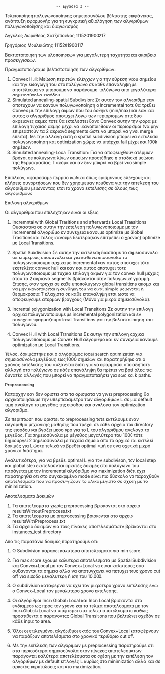                            -- Εργασια 3 --
                    
 Τελειοποίηση πολυγωνοποίησης σημειοσυνόλου βέλτιστης επιφάνειας, ανάπτυξη εφαρμογής 
    για τη συγκριτική αξιολόγηση των αλγόριθμων πολυγωνοποίησης και διαγωνισμός


Άγγελος Δωρόθεος Χατζόπουλος 1115201900217

Γρηγόριος Μουλκιώτης 1115201900117


Βεκτιστοποιηση των υλοποιησεων για μεγαλυτερη ταχυτητα και ακριβεια προσεγγισεων.

Πραγματοποιήσαμε βελτιστοποίηση των αλγορίθμων:

   1) Convex Hull: Μείωση περιττών ελέγχων για την εύρεση νέου σημείου και την εισαγωγή του στο πολύγωνο σε κάθε επανάληψη με αποτέλεσμα να μπορούμε να παράγουμε πολύγωνα απο μεγαλύτερα σημειοσύνολα εισόδου.
   2) Simulated annealing-spatial Subdivsion: Σε αυτον τον αλγοριθμο εαν αποτυχουν να κανουν πολυγωνοποίηση ο Incremental τοτε θα τρεξει Convex με την επιλογη ακμων που του δοθηκε (min/max) και εαν και αυτος ο αλγοριθμος αποτυχει λογω των περιορισμων στις δυο ακρειανες ακμες τοτε θα εκτελεστει ξανα Convex αυτην την φορα με επιλογη τυχαιας ακμης μεχρι να ικανοποιηθουν οι περιορισμοι (να μην επιρεαστούν τα 2 ακριανά segments ώστε να μπορεί να γίνει merge έπειτα). Με την αλλαγή αυτή ο spatial subdivision μπορεί να εκτελέσει πολυγωνοποίηση και optimization χώρις να υπάρχει fail μέχρι και 100k σημέιων.
   3) Simulated annealing-Local Transition: Για να αποφευχθούν ατέρμων βρόχοι σε πολύγωνα λίγων σημείων προστέθηκε η σταδιακή μείωση της θερμοκρασίας T ακόμα και αν δεν μπορεί να βρεί νεο simple πολύγωνο.
   
  Επιπλεον, αφαιρεσαμε περριτο κωδικα όπως ορισμένους ελέγχους και κλήσεις συναρτήσεων που δεν χρησιμευαν πουθενα για την εκτελεση του αλγοριθμου μειωνοντας ετσι το χρονο εκτελεσης σε όλους τους αλγόριθμους.



Επιλογη αλγοριθμων

Οι αλγοριθμοι που επιλεχτηκαν ειναι οι εξεις:

1) Incremntal with Global Trasitions and afterwards Local Transitions
Ουσιαστικα σε αυτην την εκτελεση πολυγωνοποιουμε με τον incremental αλγοριθμο εν συνεχεια κανουμε optimize με Global Trasitions και τελος κανουμε δευτερο(εαν επιτρεπει ο χρονος) optimize με Local Transitions.

2) Spatial Subdivision
Σε αυτην την εκτελεση διασπαμε το σημειοσυνολο σε επιμερους υποσυνολα και για καθενα υποσυνολο το πολυγωνοποιουμε αρχικα με incremental εαν αυτος αποτυχει τότε εκετελέιτε convex hull και εαν και αυτος αποτυχει τοτε πολυγωνοποιουμε με τυχαια επιλογη ακμων για τον convex hull μέχρις ότου τα 2 ακριανά segments βρίσκονται στην πολυγωνική γραμμή. Επισης, οταν τρεχει σε καθε υποπολυγωνο global transitions ακομα και να μην ικανοποιειται η συνθηκη του να ειναι simple μειωνεται η θερμοκρασια T ελαχιστα σε καθε επαναληψη ετσι ωστε να αποφευγουμε ατερμων βρογχους (Μόνο για μικρά σημειοσύνολα).

3) Incrental polygonization with Local Transitions
Σε αυτην την επιλογη αρχικα πολυγωνοποιουμε με incremental polygonization και εν συνεχεια εφαρμοζουμε local Transitions για την βελτιστοποιηση του πολυγωνου.

4) Convex Hull with Local Transitions
Σε αυτην την επιλογη αρχικα πολυγωνοποιουμε με Convex Hull αλγοριθμο και εν συνεχεια κανουμε optimization με Local Transitions.

Τέλος, δοκιμάστηκε και ο αλγόριθμος local search optimization για σημειοσύνολα μεγέθους εως 1000 σημείων και παρατηρήθηκε οτι ο χρόνος εκτέλεσης του αυξάνεται διότι για να εφαρμόσει οποιαδήποτε αλλαγή στο πολύγωνο σε κάθε επανάληψη θα πρέπει να βρεί όλες τις δυνατές αλλαγές που μπορεί να πραγματοποιήσει για εως και k paths. 


Preprocessing

Καταρχην εαν δεν οριστει απο τα ορισματα να γινει preprocessing θα αρχικοποιησουμε την υπερπαραμετρο των αλγοριθμων L σε μια default τιμη αναλογα το μεγεθος της εισοδου και ανάλογα τον optimization αλγοριθμο.

Σε περιπτωση που οριστει το preprocessing τοτε εκτελουμε εναν αλγοριθμο μηχανικης μαθησης που τρεχει σε κάθε αρχείο του directory της εισοδου και βγαζει μεσο ορο για το L του αλγοριθμου αναλογα το μεγεθος. Για σημειοσύνολα με μέγεθος μεγαλύτερο του 1000 τότε δημιουργεί 2 σημειοσύνολα με τυχαία σημεία απο το αρχικό και εκτελεί δοκιμές για L ώστε τελικά να βρεθέι optimal τιμή σε ενα σχετικά μικρό χρονικό διάστημα.

Αναλυτικότερα, για να βρεθεί optimal L για τον subdivison, τον local step και global step εκετελούνται αρκετές δοκιμές στο πολύγωνο που παράγεται με τον incremental αλγόριθμο για maximization διότι έχει παρατηρηθέι οτι στο συγκεκριμένο mode είναι πιο δύσκολο να παραχθούν αποτελέσματα που να προσεγγίζουν το ολικό μέγιστο σε σχέση με το minimization.



Αποτελεσματα Δοκιμών

1) Τα αποτελέσματα χωρίς preprocessing βρισκονται στο αρχειο resultsWithoutPreprocess.txt  
2) Τα αποτελέσματα με preprocessing βρισκονται στο αρχειο resultsWithPreprocess.txt  
3) Τα αρχεία δοκιμών για τους πίνακες αποτελεσμάτωτν βρίσκονται στο instances_test directory

Απο τις παραπάνω δοκιμές παρατηρούμε οτι:

1) Ο Subdivision παραγει καλυτερα αποτελεσματα για min score.

2) Για max score εχουμε καλυτερα αποτελεσματα με Spatial Subdivision και Convex+Local με τον Convex+Local να ειναι καλυτερος οσο αυξανονται τα σημεια αλλα να αποτυγχανει να πετυχει τους χρονο cut off για εισοδο μεγαλυτερη ή ιση του 10.000.

3) Ο subdivision καταφερνει να εχει τον μικροτερο χρονο εκτελεσης ενω ο Convex+Local τον μεγαλυτερο χρονο εκτελεσης.

4) Οι αλγόριθμοι Incr+Global+Local και Incr+Local βρισκονται στο ενδιαμεσο ως προς τον χρονο και τα τελικα αποτελεσματα με τον Incr+Global+Local να υπερτερει στα τελικα αποτελεσματα καθως προστιθεντα ο παραγοντας Global Transitions που βελτιώνει σχεδόν σε κάθε input το area.

5) Όλοι οι επιλεγμένοι αλγόριθμοι εκτός του Convex+Local καταφέρνουν να παράξουν αποτελέσματα στο χρονικό περιθόριο cut off.

6) Με την εκτέλεση των αλγόριμων με preprocessing παρατηρούμε οτι στα περισσότερα σημειοσύνολα στον πίνακες αποτελεσμάτων παράγονται καλύτερα αποτελέσματα σε σχέση με την εκτέλεση τον αλγόριθμων με default επιλογές L κυρίως στο minimization αλλά και σε αρκετές περιπτώσεις και στο maximization.
